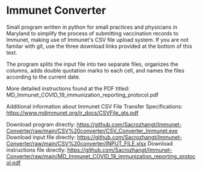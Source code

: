 # Immunet Converter


Small program written in python for small practices and physicians in Maryland to simplify the process of submitting vaccination records to Immunet, making use of Immunet's CSV file upload system. If you are not familar with git, use the three download links provided at the bottom of this text.

The program splits the input file into two separate files, organizes the columns, adds double quotation marks to each cell, and names the files according to the current date. 

More detailed instructions found at the PDF titled: MD_Immunet_COVID_19_immunization_reporting_protocol.pdf

Additional information about Immunet CSV File Transfer Specifications: https://www.mdimmunet.org/ir_docs/CSVFile_gts.pdf


Download program directly: https://github.com/Sacrozhangt/Immunet-Converter/raw/main/CSV%20converter/CSV_Converter_Immunet.exe
Download input file directly: https://github.com/Sacrozhangt/Immunet-Converter/raw/main/CSV%20converter/INPUT_FILE.xlsx
Download instructions file directly: https://github.com/Sacrozhangt/Immunet-Converter/raw/main/MD_Immunet_COVID_19_immunization_reporting_protocol.pdf
